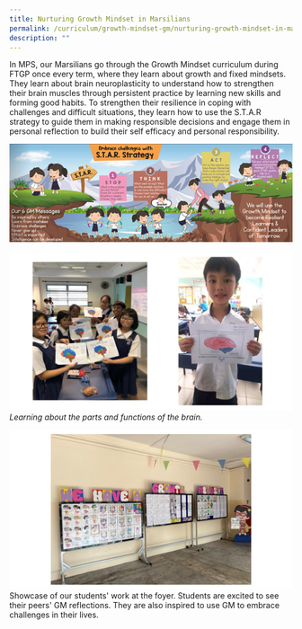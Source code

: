 ```yaml
---
title: Nurturing Growth Mindset in Marsilians
permalink: /curriculum/growth-mindset-gm/nurturing-growth-mindset-in-marsilians/
description: ""
---
```

In MPS, our Marsilians go through the Growth Mindset curriculum during FTGP once every term, where they learn about growth and fixed mindsets. They learn about brain neuroplasticity to understand how to strengthen their brain muscles through persistent practice by learning new skills and forming good habits. To strengthen their resilience in coping with challenges and difficult situations, they learn how to use the S.T.A.R strategy to guide them in making responsible decisions and engage them in personal reflection to build their self efficacy and personal responsibility.

![](/images/CCE/cce%20gm%203.png)

![](/images/CCE/student%20photo%201.jpg)
*Learning about the parts and functions of the brain.*

![](/images/CCE/students%20showcase.jpg)
Showcase of our students' work at the foyer. Students are excited to see their peers' GM reflections. They are also inspired to use GM to embrace challenges in their lives.